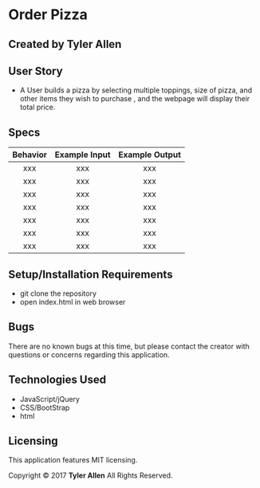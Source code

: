 # Order Pizza

## Created by Tyler Allen


## User Story

*  A User builds a pizza by selecting multiple toppings, size of pizza, and other items they wish to purchase , and the webpage will display their total price.


## Specs

| Behavior | Example Input | Example Output |
|:-------------:|:-------------:|:-------------:|
| xxx | xxx | xxx |
| xxx | xxx | xxx |
| xxx | xxx | xxx |
| xxx | xxx | xxx |
| xxx | xxx | xxx |
| xxx | xxx | xxx |
| xxx | xxx | xxx |


## Setup/Installation Requirements

  * git clone the repository
  * open index.html in web browser


## Bugs
There are no known bugs at this time, but please contact the creator with questions or concerns regarding this application.


## Technologies Used

  * JavaScript/jQuery
  * CSS/BootStrap
  * html


## Licensing
This application features MIT licensing.

Copyright &copy; 2017 **Tyler Allen** All Rights Reserved.
